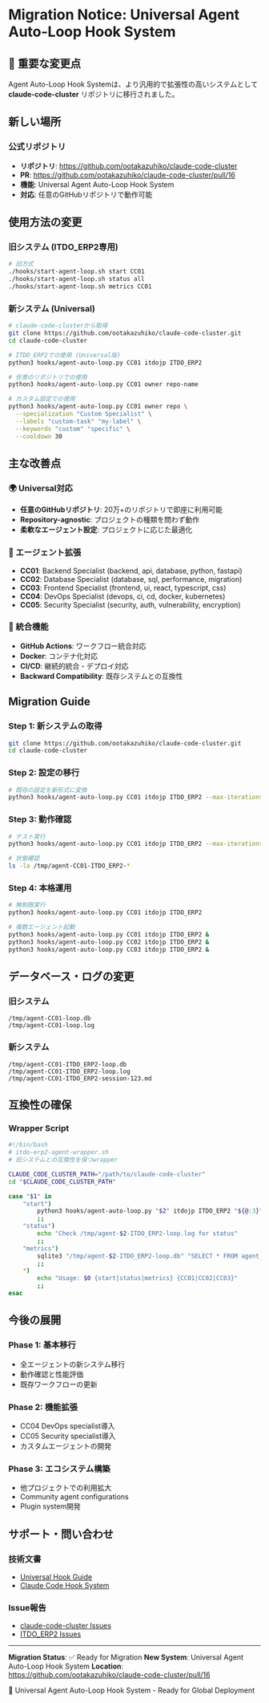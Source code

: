 # Migration Notice: Universal Agent Auto-Loop Hook System

## 🚨 重要な変更点

Agent Auto-Loop Hook Systemは、より汎用的で拡張性の高いシステムとして **claude-code-cluster** リポジトリに移行されました。

## 新しい場所

### 公式リポジトリ
- **リポジトリ**: https://github.com/ootakazuhiko/claude-code-cluster
- **PR**: https://github.com/ootakazuhiko/claude-code-cluster/pull/16
- **機能**: Universal Agent Auto-Loop Hook System
- **対応**: 任意のGitHubリポジトリで動作可能

## 使用方法の変更

### 旧システム (ITDO_ERP2専用)
```bash
# 旧方式
./hooks/start-agent-loop.sh start CC01
./hooks/start-agent-loop.sh status all
./hooks/start-agent-loop.sh metrics CC01
```

### 新システム (Universal)
```bash
# claude-code-clusterから取得
git clone https://github.com/ootakazuhiko/claude-code-cluster.git
cd claude-code-cluster

# ITDO_ERP2での使用 (Universal版)
python3 hooks/agent-auto-loop.py CC01 itdojp ITDO_ERP2

# 任意のリポジトリでの使用
python3 hooks/agent-auto-loop.py CC01 owner repo-name

# カスタム設定での使用
python3 hooks/agent-auto-loop.py CC01 owner repo \
  --specialization "Custom Specialist" \
  --labels "custom-task" "my-label" \
  --keywords "custom" "specific" \
  --cooldown 30
```

## 主な改善点

### 🌍 Universal対応
- **任意のGitHubリポジトリ**: 20万+のリポジトリで即座に利用可能
- **Repository-agnostic**: プロジェクトの種類を問わず動作
- **柔軟なエージェント設定**: プロジェクトに応じた最適化

### 🤖 エージェント拡張
- **CC01**: Backend Specialist (backend, api, database, python, fastapi)
- **CC02**: Database Specialist (database, sql, performance, migration)
- **CC03**: Frontend Specialist (frontend, ui, react, typescript, css)
- **CC04**: DevOps Specialist (devops, ci, cd, docker, kubernetes)
- **CC05**: Security Specialist (security, auth, vulnerability, encryption)

### 🔧 統合機能
- **GitHub Actions**: ワークフロー統合対応
- **Docker**: コンテナ化対応
- **CI/CD**: 継続的統合・デプロイ対応
- **Backward Compatibility**: 既存システムとの互換性

## Migration Guide

### Step 1: 新システムの取得
```bash
git clone https://github.com/ootakazuhiko/claude-code-cluster.git
cd claude-code-cluster
```

### Step 2: 設定の移行
```bash
# 既存の設定を新形式に変換
python3 hooks/agent-auto-loop.py CC01 itdojp ITDO_ERP2 --max-iterations 10 --cooldown 60
```

### Step 3: 動作確認
```bash
# テスト実行
python3 hooks/agent-auto-loop.py CC01 itdojp ITDO_ERP2 --max-iterations 1

# 状態確認
ls -la /tmp/agent-CC01-ITDO_ERP2-*
```

### Step 4: 本格運用
```bash
# 無制限実行
python3 hooks/agent-auto-loop.py CC01 itdojp ITDO_ERP2

# 複数エージェント起動
python3 hooks/agent-auto-loop.py CC01 itdojp ITDO_ERP2 &
python3 hooks/agent-auto-loop.py CC02 itdojp ITDO_ERP2 &
python3 hooks/agent-auto-loop.py CC03 itdojp ITDO_ERP2 &
```

## データベース・ログの変更

### 旧システム
```
/tmp/agent-CC01-loop.db
/tmp/agent-CC01-loop.log
```

### 新システム
```
/tmp/agent-CC01-ITDO_ERP2-loop.db
/tmp/agent-CC01-ITDO_ERP2-loop.log
/tmp/agent-CC01-ITDO_ERP2-session-123.md
```

## 互換性の確保

### Wrapper Script
```bash
#!/bin/bash
# itdo-erp2-agent-wrapper.sh
# 旧システムとの互換性を保つwrapper

CLAUDE_CODE_CLUSTER_PATH="/path/to/claude-code-cluster"
cd "$CLAUDE_CODE_CLUSTER_PATH"

case "$1" in
    "start")
        python3 hooks/agent-auto-loop.py "$2" itdojp ITDO_ERP2 "${@:3}"
        ;;
    "status")
        echo "Check /tmp/agent-$2-ITDO_ERP2-loop.log for status"
        ;;
    "metrics")
        sqlite3 "/tmp/agent-$2-ITDO_ERP2-loop.db" "SELECT * FROM agent_metrics ORDER BY date DESC LIMIT 10;"
        ;;
    *)
        echo "Usage: $0 {start|status|metrics} {CC01|CC02|CC03}"
        ;;
esac
```

## 今後の展開

### Phase 1: 基本移行
- 全エージェントの新システム移行
- 動作確認と性能評価
- 既存ワークフローの更新

### Phase 2: 機能拡張
- CC04 DevOps specialist導入
- CC05 Security specialist導入
- カスタムエージェントの開発

### Phase 3: エコシステム構築
- 他プロジェクトでの利用拡大
- Community agent configurations
- Plugin system開発

## サポート・問い合わせ

### 技術文書
- [Universal Hook Guide](https://github.com/ootakazuhiko/claude-code-cluster/blob/feature/hook-based-auto-loop-system/hooks/universal-hook-guide.md)
- [Claude Code Hook System](https://github.com/ootakazuhiko/claude-code-cluster/blob/main/docs/tmp/claude-code-hook-system-doc.md)

### Issue報告
- [claude-code-cluster Issues](https://github.com/ootakazuhiko/claude-code-cluster/issues)
- [ITDO_ERP2 Issues](https://github.com/itdojp/ITDO_ERP2/issues)

---

**Migration Status**: ✅ Ready for Migration
**New System**: Universal Agent Auto-Loop Hook System
**Location**: https://github.com/ootakazuhiko/claude-code-cluster/pull/16

🤖 Universal Agent Auto-Loop Hook System - Ready for Global Deployment